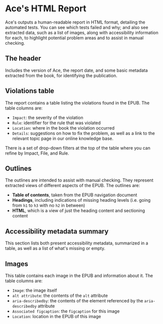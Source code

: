 # Ace's HTML Report

Ace's outputs a human-readable report in HTML format, detailing the automated tests. You can see which tests failed and why; and also see extracted data, such as a list of images, along with accessibility information for each, to highlight potential problem areas and to assist in manual checking.

## The header

Includes the version of Ace, the report date, and some basic metadata extracted from the book, for identifying the publication.

## Violations table

The report contains a table listing the violations found in the EPUB. The table columns are:

* `Impact`: the severity of the violation
* `Rule`: identifier for the rule that was violated
* `Location`: where in the book the violation occurred
* `Details`: suggestions on how to fix the problem, as well as a link to the relevant topic page in our online knowledge base.

There is a set of drop-down filters at the top of the table where you can refine by Impact, File, and Rule.

## Outlines

The outlines are intended to assist with manual checking. They represent extracted views of different aspects of the EPUB. The outlines are:

* __Table of contents__, taken from the EPUB navigation document
* __Headings__, including indications of missing heading levels (i.e. going from `h1` to `h3` with no `h2` in between)
* __HTML__, which is a view of just the heading content and sectioning content

## Accessibility metadata summary

This section lists both present accessibility metadata, summarized in a table, as well as a list of what's missing or empty.

## Images

This table contains each image in the EPUB and information about it. The table columns are:

* `Image`: the image itself
* `alt attribute`: the contents of the `alt` attribute
* `aria-describedby`: the contents of the element referenced by the `aria-describedby` attribute
* `Associated figcaption`: the `figcaption` for this image
* `Location`: location in the EPUB of this image
